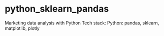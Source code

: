# python_sklearn_pandas
Marketing data analysis with Python
Tech stack: Python: pandas, sklearn, matplotlib, plotly
